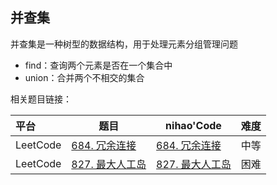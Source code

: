 ## 并查集

并查集是一种树型的数据结构，用于处理元素分组管理问题

* find：查询两个元素是否在一个集合中
* union：合并两个不相交的集合

相关题目链接：

| 平台     | 题目                                                         | nihao'Code                                                   | 难度 |
| :------- | ------------------------------------------------------------ | ------------------------------------------------------------ | ---- |
| LeetCode | [684. 冗余连接](https://leetcode.cn/problems/redundant-connection/) | [684. 冗余连接](https://github.com/xuhaodong1/nihao_algorithm_notes/blob/937bb5138c7ca8febf6081fd142c58d674ff28c4/LeetCode/UnionFindSet.swift#L13-L38) | 中等 |
| LeetCode | [827. 最大人工岛](https://leetcode.cn/problems/making-a-large-island/) | [827. 最大人工岛](https://github.com/xuhaodong1/nihao_algorithm_notes/blob/937bb5138c7ca8febf6081fd142c58d674ff28c4/LeetCode/UnionFindSet.swift#L40-L96) | 困难 |

